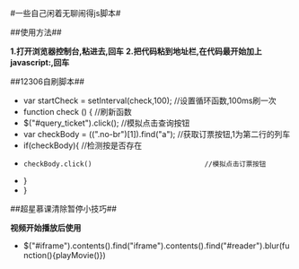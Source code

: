 #一些自己闲着无聊闹得js脚本#

##使用方法##

**1.打开浏览器控制台,粘进去,回车**
**2.把代码粘到地址栏,在代码最开始加上javascript:,回车**

##12306自刷脚本##

+ var startCheck = setInterval(check,100);         //设置循环函数,100ms刷一次
+   function check () {                            //刷新函数
+   $("#query_ticket").click();                    //模拟点击查询按钮
+   var checkBody = $($(".no-br")[1]).find("a");   //获取订票按钮,1为第二行的列车
+   if(checkBody){                                 //检测按是否存在
+     checkBody.click()                            //模拟点击订票按钮
+   }
+ }

##超星慕课清除暂停小技巧##

**视频开始播放后使用**

+ $("#iframe").contents().find("iframe").contents().find("#reader").blur(function(){playMovie()})
